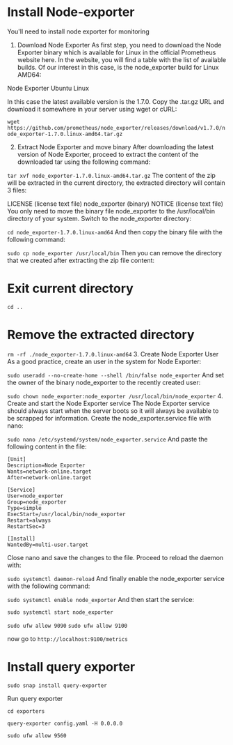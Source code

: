 # Install Node-exporter

You'll need to install node exporter for monitoring

1. Download Node Exporter
As first step, you need to download the Node Exporter binary which is available for Linux in the official Prometheus website here. In the website, you will find a table with the list of available builds. Of our interest in this case, is the node_exporter build for Linux AMD64:

Node Exporter Ubuntu Linux

In this case the latest available version is the 1.7.0. Copy the .tar.gz URL and download it somewhere in your server using wget or cURL:

`wget https://github.com/prometheus/node_exporter/releases/download/v1.7.0/node_exporter-1.7.0.linux-amd64.tar.gz`

2. Extract Node Exporter and move binary
After downloading the latest version of Node Exporter, proceed to extract the content of the downloaded tar using the following command:

`tar xvf node_exporter-1.7.0.linux-amd64.tar.gz`
The content of the zip will be extracted in the current directory, the extracted directory will contain 3 files:

LICENSE (license text file)
node_exporter (binary)
NOTICE (license text file)
You only need to move the binary file node_exporter to the /usr/local/bin directory of your system. Switch to the node_exporter directory:

`cd node_exporter-1.7.0.linux-amd64`
And then copy the binary file with the following command:

`sudo cp node_exporter /usr/local/bin`
Then you can remove the directory that we created after extracting the zip file content:

# Exit current directory
`cd ..`

# Remove the extracted directory
`rm -rf ./node_exporter-1.7.0.linux-amd64`
3. Create Node Exporter User
As a good practice, create an user in the system for Node Exporter:

`sudo useradd --no-create-home --shell /bin/false node_exporter`
And set the owner of the binary node_exporter to the recently created user:

`sudo chown node_exporter:node_exporter /usr/local/bin/node_exporter`
4. Create and start the Node Exporter service
The Node Exporter service should always start when the server boots so it will always be available to be scrapped for information. Create the node_exporter.service file with nano:

`sudo nano /etc/systemd/system/node_exporter.service`
And paste the following content in the file:

```
[Unit]
Description=Node Exporter
Wants=network-online.target
After=network-online.target

[Service]
User=node_exporter
Group=node_exporter
Type=simple
ExecStart=/usr/local/bin/node_exporter
Restart=always
RestartSec=3

[Install]
WantedBy=multi-user.target
```

Close nano and save the changes to the file. Proceed to reload the daemon with:

`sudo systemctl daemon-reload`
And finally enable the node_exporter service with the following command:

`sudo systemctl enable node_exporter`
And then start the service:

`sudo systemctl start node_exporter`

`sudo ufw allow 9090`
`sudo ufw allow 9100`

now go to `http://localhost:9100/metrics`

# Install query exporter

`sudo snap install query-exporter`

Run query exporter

`cd exporters`

`query-exporter config.yaml -H 0.0.0.0`

`sudo ufw allow 9560`